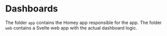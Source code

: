 # Dashboards
The folder `app` contains the Homey app responsible for the app.
The folder `web` contains a Svelte web app with the actual dashboard logic.